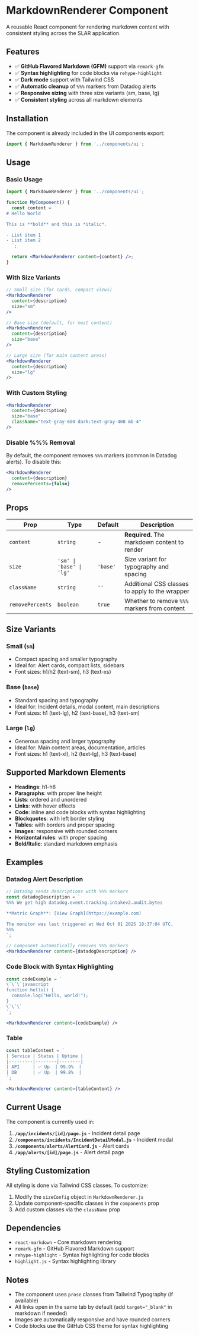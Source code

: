 # MarkdownRenderer Component

A reusable React component for rendering markdown content with consistent styling across the SLAR application.

## Features

- ✅ **GitHub Flavored Markdown (GFM)** support via `remark-gfm`
- ✅ **Syntax highlighting** for code blocks via `rehype-highlight`
- ✅ **Dark mode** support with Tailwind CSS
- ✅ **Automatic cleanup** of `%%%` markers from Datadog alerts
- ✅ **Responsive sizing** with three size variants (sm, base, lg)
- ✅ **Consistent styling** across all markdown elements

## Installation

The component is already included in the UI components export:

```javascript
import { MarkdownRenderer } from '../components/ui';
```

## Usage

### Basic Usage

```jsx
import { MarkdownRenderer } from '../components/ui';

function MyComponent() {
  const content = `
# Hello World

This is **bold** and this is *italic*.

- List item 1
- List item 2
  `;

  return <MarkdownRenderer content={content} />;
}
```

### With Size Variants

```jsx
// Small size (for cards, compact views)
<MarkdownRenderer 
  content={description}
  size="sm"
/>

// Base size (default, for most content)
<MarkdownRenderer 
  content={description}
  size="base"
/>

// Large size (for main content areas)
<MarkdownRenderer 
  content={description}
  size="lg"
/>
```

### With Custom Styling

```jsx
<MarkdownRenderer 
  content={description}
  size="base"
  className="text-gray-600 dark:text-gray-400 mb-4"
/>
```

### Disable %%% Removal

By default, the component removes `%%%` markers (common in Datadog alerts). To disable this:

```jsx
<MarkdownRenderer 
  content={description}
  removePercents={false}
/>
```

## Props

| Prop | Type | Default | Description |
|------|------|---------|-------------|
| `content` | `string` | - | **Required.** The markdown content to render |
| `size` | `'sm' \| 'base' \| 'lg'` | `'base'` | Size variant for typography and spacing |
| `className` | `string` | `''` | Additional CSS classes to apply to the wrapper |
| `removePercents` | `boolean` | `true` | Whether to remove `%%%` markers from content |

## Size Variants

### Small (`sm`)
- Compact spacing and smaller typography
- Ideal for: Alert cards, compact lists, sidebars
- Font sizes: h1/h2 (text-sm), h3 (text-xs)

### Base (`base`)
- Standard spacing and typography
- Ideal for: Incident details, modal content, main descriptions
- Font sizes: h1 (text-lg), h2 (text-base), h3 (text-sm)

### Large (`lg`)
- Generous spacing and larger typography
- Ideal for: Main content areas, documentation, articles
- Font sizes: h1 (text-xl), h2 (text-lg), h3 (text-base)

## Supported Markdown Elements

- **Headings**: h1-h6
- **Paragraphs**: with proper line height
- **Lists**: ordered and unordered
- **Links**: with hover effects
- **Code**: inline and code blocks with syntax highlighting
- **Blockquotes**: with left border styling
- **Tables**: with borders and proper spacing
- **Images**: responsive with rounded corners
- **Horizontal rules**: with proper spacing
- **Bold/Italic**: standard markdown emphasis

## Examples

### Datadog Alert Description

```jsx
// Datadog sends descriptions with %%% markers
const datadogDescription = `
%%% We get high datadog.event.tracking.intakev2.audit.bytes

**Metric Graph**: [View Graph](https://example.com)

The monitor was last triggered at Wed Oct 01 2025 18:37:04 UTC.
%%%
`;

// Component automatically removes %%% markers
<MarkdownRenderer content={datadogDescription} />
```

### Code Block with Syntax Highlighting

```jsx
const codeExample = `
\`\`\`javascript
function hello() {
  console.log("Hello, world!");
}
\`\`\`
`;

<MarkdownRenderer content={codeExample} />
```

### Table

```jsx
const tableContent = `
| Service | Status | Uptime |
|---------|--------|--------|
| API     | ✅ Up  | 99.9%  |
| DB      | ✅ Up  | 99.8%  |
`;

<MarkdownRenderer content={tableContent} />
```

## Current Usage

The component is currently used in:

1. **`/app/incidents/[id]/page.js`** - Incident detail page
2. **`/components/incidents/IncidentDetailModal.js`** - Incident modal
3. **`/components/alerts/AlertCard.js`** - Alert cards
4. **`/app/alerts/[id]/page.js`** - Alert detail page

## Styling Customization

All styling is done via Tailwind CSS classes. To customize:

1. Modify the `sizeConfig` object in `MarkdownRenderer.js`
2. Update component-specific classes in the `components` prop
3. Add custom classes via the `className` prop

## Dependencies

- `react-markdown` - Core markdown rendering
- `remark-gfm` - GitHub Flavored Markdown support
- `rehype-highlight` - Syntax highlighting for code blocks
- `highlight.js` - Syntax highlighting library

## Notes

- The component uses `prose` classes from Tailwind Typography (if available)
- All links open in the same tab by default (add `target="_blank"` in markdown if needed)
- Images are automatically responsive and have rounded corners
- Code blocks use the GitHub CSS theme for syntax highlighting

